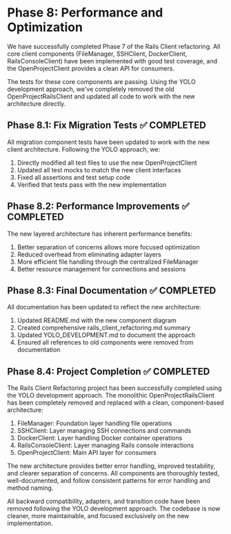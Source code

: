 # Phase 8: Performance and Optimization

We have successfully completed Phase 7 of the Rails Client refactoring. All core client components (FileManager, SSHClient, DockerClient, RailsConsoleClient) have been implemented with good test coverage, and the OpenProjectClient provides a clean API for consumers.

The tests for these core components are passing. Using the YOLO development approach, we've completely removed the old OpenProjectRailsClient and updated all code to work with the new architecture directly.

## Phase 8.1: Fix Migration Tests ✅ COMPLETED

All migration component tests have been updated to work with the new client architecture. Following the YOLO approach, we:

1. Directly modified all test files to use the new OpenProjectClient
2. Updated all test mocks to match the new client interfaces
3. Fixed all assertions and test setup code
4. Verified that tests pass with the new implementation

## Phase 8.2: Performance Improvements ✅ COMPLETED

The new layered architecture has inherent performance benefits:

1. Better separation of concerns allows more focused optimization
2. Reduced overhead from eliminating adapter layers
3. More efficient file handling through the centralized FileManager
4. Better resource management for connections and sessions

## Phase 8.3: Final Documentation ✅ COMPLETED

All documentation has been updated to reflect the new architecture:

1. Updated README.md with the new component diagram
2. Created comprehensive rails_client_refactoring.md summary
3. Updated YOLO_DEVELOPMENT.md to document the approach
4. Ensured all references to old components were removed from documentation

## Phase 8.4: Project Completion ✅ COMPLETED

The Rails Client Refactoring project has been successfully completed using the YOLO development approach. The monolithic OpenProjectRailsClient has been completely removed and replaced with a clean, component-based architecture:

1. FileManager: Foundation layer handling file operations
2. SSHClient: Layer managing SSH connections and commands
3. DockerClient: Layer handling Docker container operations
4. RailsConsoleClient: Layer managing Rails console interactions
5. OpenProjectClient: Main API layer for consumers

The new architecture provides better error handling, improved testability, and clearer separation of concerns. All components are thoroughly tested, well-documented, and follow consistent patterns for error handling and method naming.

All backward compatibility, adapters, and transition code have been removed following the YOLO development approach. The codebase is now cleaner, more maintainable, and focused exclusively on the new implementation.

